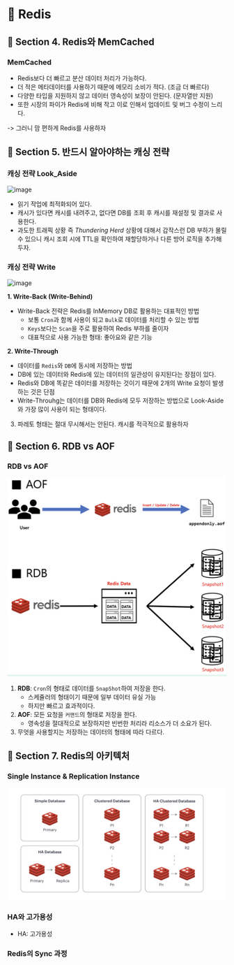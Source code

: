 # :pushpin: Redis

## :seedling: Section 4. Redis와 MemCached
### MemCached
- Redis보다 더 빠르고 분산 데이터 처리가 가능하다.
- 더 적은 메타데이터를 사용하기 때문에 메모리 소비가 적다. (조금 더 빠르다)
- 다양한 타입을 지원하지 않고 데이터 영속성이 보장이 안된다. (문자열만 지원)
- 또한 시장의 파이가 Redis에 비해 작고 이로 인해서 업데이트 및 버그 수정이 느리다.

-> 그러니 맘 편하게 Redis를 사용하자


## :seedling: Section 5. 반드시 알아야하는 캐싱 전략
### 캐싱 전략 Look_Aside
![image](../images/look_aside.png)

- 읽기 작업에 최적화되어 있다.
- 캐시가 있다면 캐시를 내려주고, 없다면 DB를 조회 후 캐시를 재설정 및 결과로 사용한다.
- 과도한 트래픽 상황 즉 *Thundering Herd* 상황에 대해서 갑작스런 DB 부하가 몰릴 수 있으니 캐시 조회 시에 TTL을 확인하여 재할당하거나 다른 방어 로직을 추가해두자.

### 캐싱 전략 Write
![image](../images/cache_write.png)

**1. Write-Back (Write-Behind)**
- Write-Back 전략은 Redis를 InMemory DB로 활용하는 대표적인 방법
  - 보통 `Cron`과 함께 사용이 되고 `Bulk`로 데이터를 처리할 수 있는 방법
  - `Keys`보다는 `Scan`을 주로 활용하여 Redis 부하를 줄이자
  - 대표적으로 사용 가능한 형태: 좋아요와 같은 기능

**2. Write-Through**
- 데이터를 `Redis`와 `DB`에 동시에 저장하는 방법
- DB에 있는 데이터와 Redis에 있는 데이터의 일관성이 유지된다는 장점이 있다.
- Redis와 DB에 똑같은 데이터를 저장하는 것이기 때문에 2개의 Write 요청이 발생하는 것은 단점
- Write-Throuhg는 데이터를 DB와 Redis에 모두 저장하는 방법으로 Look-Aside와 가장 많이 사용이 되는 형태이다.

3. 파레토 형태는 절대 무시해서는 안된다. 캐시를 적극적으로 활용하자


## :seedling: Section 6. RDB vs AOF
### RDB vs AOF
![image](../images/backup.png)

1. **RDB**: `Cron`의 형태로 데이터를 `SnapShot`하여 저장을 한다. 
   - 스케쥴러의 형태이기 때문에 일부 데이터 유실 가능
   - 하지만 빠르고 효과적이다.
2. **AOF**: 모든 요청을 `커맨드`의 형태로 저장을 한다.
   - 영속성을 절대적으로 보장하지만 빈번한 처리라 리소스가 더 소요가 된다.
3. 무엇을 사용할지는 저장하는 데이터의 형태에 따라 다르다.

## :seedling: Section 7. Redis의 아키텍처
### Single Instance & Replication Instance
![image](../images/architecture.png)

### HA와 고가용성
- HA: 고가용성 

### Redis의 Sync 과정

